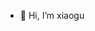 - 👋 Hi, I’m xiaogu

<!---
coderxinyi/coderxinyi is a ✨ special ✨ repository because its `README.md` (this file) appears on your GitHub profile.
You can click the Preview link to take a look at your changes.
--->
